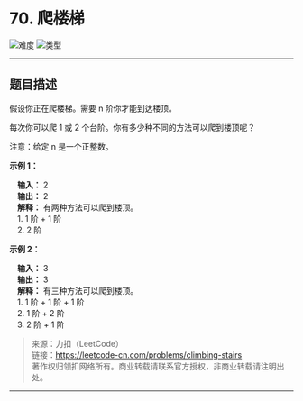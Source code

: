 # 70. 爬楼梯

![难度](https://img.shields.io/badge/难度-中等-f0ad4e.svg?logo=leetcode&style=flat)  ![类型](https://img.shields.io/badge/类型-动态规划-violet.svg?style=flat)

---

## 题目描述

假设你正在爬楼梯。需要 n 阶你才能到达楼顶。

每次你可以爬 1 或 2 个台阶。你有多少种不同的方法可以爬到楼顶呢？

注意：给定 n 是一个正整数。

**示例 1：**

&emsp;**输入：** 2  
&emsp;**输出：** 2  
&emsp;**解释：** 有两种方法可以爬到楼顶。  
&emsp;1.  1 阶 + 1 阶  
&emsp;2.  2 阶  

**示例 2：**

&emsp;**输入：** 3  
&emsp;**输出：** 3  
&emsp;**解释：** 有三种方法可以爬到楼顶。  
&emsp;1.  1 阶 + 1 阶 + 1 阶  
&emsp;2.  1 阶 + 2 阶  
&emsp;3.  2 阶 + 1 阶  

> 来源：力扣（LeetCode）  
> 链接：https://leetcode-cn.com/problems/climbing-stairs  
> 著作权归领扣网络所有。商业转载请联系官方授权，非商业转载请注明出处。  

---
